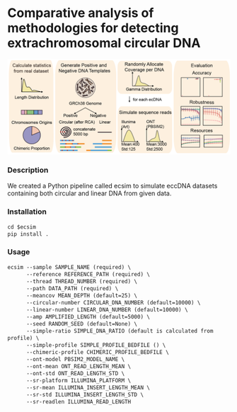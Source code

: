 # Comparative analysis of methodologies for detecting extrachromosomal circular DNA
![](figure/figure.png "Overview")
### Description
We created a Python pipeline called ecsim to simulate eccDNA datasets containing both circular and linear DNA from given data. 

### Installation
```
cd $ecsim
pip install .
```

### Usage
```
ecsim --sample SAMPLE_NAME (required) \
      --reference REFERENCE_PATH (required) \
      --thread THREAD_NUMBER (required) \
      --path DATA_PATH (required) \
      --meancov MEAN_DEPTH (default=25) \
      --circular-number CIRCULAR_DNA_NUMBER (default=10000) \
      --linear-number LINEAR_DNA_NUMBER (default=10000) \
      --amp AMPLIFIED_LENGTH (default=5000) \
      --seed RANDOM_SEED (default=None) \
      --simple-ratio SIMPLE_DNA_RATIO (default is calculated from profile) \
      --simple-profile SIMPLE_PROFILE_BEDFILE () \
      --chimeric-profile CHIMERIC_PROFILE_BEDFILE \
      --ont-model PBSIM2_MODEL_NAME \
      --ont-mean ONT_READ_LENGTH_MEAN \
      --ont-std ONT_READ_LENGTH_STD \
      --sr-platform ILLUMINA_PLATFORM \
      --sr-mean ILLUMINA_INSERT_LENGTH_MEAN \
      --sr-std ILLUMINA_INSERT_LENGTH_STD \
      --sr-readlen ILLUMINA_READ_LENGTH
```
